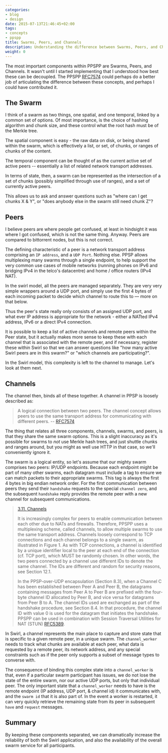 ```yaml
---
categories:
- blog
- design
date: 2015-07-13T21:46:45+02:00
tags:
- concepts
- ppspp
title: Swarms, Peers, and Channels
description: Understanding the difference between Swarms, Peers, and Channels
weight: 0
---
```


The most important components within PPSPP are Swarms, Peers, and Channels.
It wasn't until I started implementing that I understood how best these
can be decoupled. The PPSPP [RFC7574] could perhaps do a better job of
articulating the difference between these concepts, and perhaps I could
have contributed it.

## The Swarm

I think of a swarm as two things, one spatial, and one temporal, linked by
a common set of options. Of most importance, is the choice of hashing
algorithm and chunk size, and these control what the root hash must be of
the Merkle tree.

The spatial component is easy - the raw data on disk, or being shared within
the swarm, which is effectively a list, or set, of chunks, or ranges of
chunks of the content.

The temporal component can be thought of as the current active set of active
peers -- essentially a list of related network transport addresses.

In terms of state, then, a swarm can be represented as the intersection of
a set of chunks (possibly simplified through use of ranges), and a set of
currently active peers.

This allows us to ask and answer questions such as "where can I get chunks
X & Y", or "does anybody else in the swarm still need chunk Z"?

## Peers

I believe peers are where people get confused, at least in hindsight it was
where I got confused, which is not the same thing. Anyway. Peers are
compared to bittorrent nodes, but this is not correct.

The defining characteristic of a peer is a network transport address
comprising an `IP address`, and a `UDP Port`. Nothing else. PPSP allows
multiplexing many swarms through a single endpoint, to help support the very
common use cases of mobile networks (running phones on IPv6 and bridging
IPv4 in the telco's datacentre) and home / office routers (IPv4 NAT).

In the swirl model, all the peers are managed separately. They are very very
simple wrappers around a UDP port, and simply use the first 4 bytes of each
incoming packet to decide which channel to route this to &mdash; more on
that below.

Thus the peer's state really only consists of an assigned UDP port, and what
ever IP address is appropriate for the network - either a NATted IPv4
address, IPv6 or a direct IPv4 connection.

It is possible to keep a list of active channels and remote peers within the
Peer state, but it actually makes more sense to keep these with each channel
that is associated with the remote peer, and if necessary, register these
within Swirl so that we can answer questions like "how many active Swirl
peers are in this swarm?" or "which channels are participating?".

In the Swirl model, this complexity is left to the channel to manage. Let's
look at them next.

## Channels

The channel then, binds all of these together. A channel in PPSP is loosely
described as:

> A logical connection between two peers. The channel concept allows peers
> to use the same transport address for communicating with different peers.
> -- [RFC7574]

The thing that relates all three components, channels, swarms, and peers, is
that they share the same swarm options. This is a slight inaccuracy as it's
possible for swarms to *not* use Merkle hash trees, and just shuttle chunks
and ranges around, but you might as well use HTTP in that case, so we'll
conveniently ignore it.

The swarm is a logical entity, so let's assume that our mighty swarm
comprises two peers: IP/UDP endpoints. Because each endpoint might be part
of many other swarms, each datagram must include a tag to ensure we can
match packets to their appropriate swarms. This tag is always the first 4
bytes in big endian network order. For the first communication between peers
they send their `handshake` requests to the special `channel zero`, and the
subsequent `handshake` reply provides the remote peer with a new channel for
subsequent communications.

> [3.11. Channels]
>
> It is increasingly complex for peers to enable communication between
> each other due to NATs and firewalls.  Therefore, PPSPP uses a
> multiplexing scheme, called channels, to allow multiple swarms to use
> the same transport address.  Channels loosely correspond to TCP
> connections and each channel belongs to a single swarm, as
> illustrated in Figure 1.  As with TCP connections, a channel is
> identified by a unique identifier local to the peer at each end of
> the connection (cf.  TCP port), which MUST be randomly chosen.  In
> other words, the two peers connected by a channel use different IDs
> to denote the same channel.  The IDs are different and random for
> security reasons, see Section 12.1.
> 
> In the PPSP-over-UDP encapsulation (Section 8.3), when a Channel C
> has been established between Peer A and Peer B, the datagrams
> containing messages from Peer A to Peer B are prefixed with the four-
> byte channel ID allocated by Peer B, and vice versa for datagrams
> from Peer B to A.  The channel IDs used are exchanged as part of the
> handshake procedure, see Section 8.4.  In that procedure, the channel
> ID with value 0 is used for the datagram that initiates the
> handshake.  PPSPP can be used in combination with Session Traversal
> Utilities for NAT (STUN) [RFC5389].

In Swirl, a channel represents the main place to capture and store state
that is specific to a given remote peer, in a unique swarm. The
`channel_worker` needs to track what chunks are available at each peer,
what data is requested by a remote peer, its network address, and any
special constraints such as if the peer only supports a subset of message
types to converse with.

The consequence of binding this complex state into a `channel_worker` is
that, even if a particular swarm participant has issues, we do not lose the
state of the entire swarm, nor our active UDP ports, but only that
individual peer. The only important state that a `channel_worker` needs to
have is the remote endpoint (IP address, UDP port, & channel id) it
communicates with, and the `swarm id` that it is also part of. In the event
a worker is restarted, it can very quickly retrieve the remaining state from
its peer in subsequent `have` and `request` messages.

## Summary

By keeping these components separated, we can dramatically increase the
reliability of both the Swirl application, and also the availability of the
overall swarm service for all participants.

[RFC7574]: https://tools.ietf.org/html/rfc7574
[RFC5389]: https://tools.ietf.org/html/rfc5389
[3.11. Channels]: https://tools.ietf.org/html/rfc7574#section-3.11
